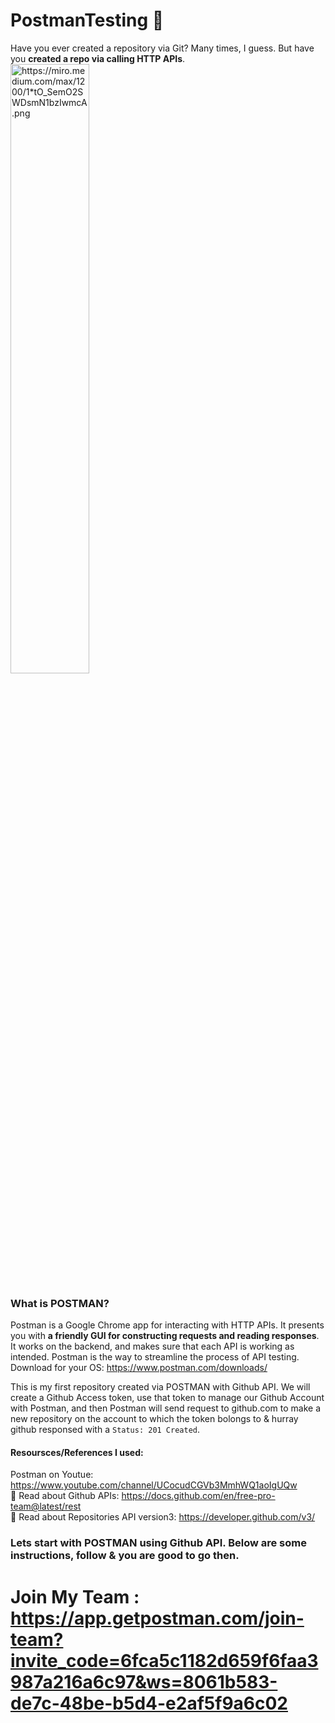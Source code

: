 # PostmanTesting 🧪
Have you ever created a repository via Git? Many times, I guess. But have you **created a repo via calling HTTP APIs**.
<img src="https://miro.medium.com/max/1200/1*tO_SemO2SWDsmN1bzIwmcA.png" width="50%" alt="https://miro.medium.com/max/1200/1*tO_SemO2SWDsmN1bzIwmcA.png" hover="https://miro.medium.com/max/1200/1*tO_SemO2SWDsmN1bzIwmcA.png"></img>

### What is POSTMAN?
Postman is a Google Chrome app for interacting with HTTP APIs. It presents you with **a friendly GUI for constructing requests and reading responses**. It works on the backend, and makes sure that each API is working as intended.
Postman is the way to streamline the process of API testing.<br> Download for your OS: https://www.postman.com/downloads/

This is my first repository created via POSTMAN with Github API. We will create a Github Access token, use that token to manage our Github Account with Postman, and then Postman will send request to github.com to make a new repository on the account to which the token bolongs to & hurray github responsed with a `Status: 201 Created`.

#### Resoursces/References I used: 
Postman on Youtue: https://www.youtube.com/channel/UCocudCGVb3MmhWQ1aoIgUQw <br>
📘 Read about Github APIs: https://docs.github.com/en/free-pro-team@latest/rest <br>
📘 Read about Repositories API version3: https://developer.github.com/v3/
### Lets start with POSTMAN using Github API. Below are some instructions, follow & you are good to go then.



# Join My Team : https://app.getpostman.com/join-team?invite_code=6fca5c1182d659f6faa3987a216a6c97&ws=8061b583-de7c-48be-b5d4-e2af5f9a6c02
